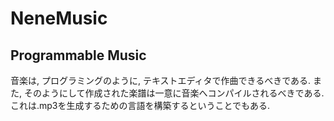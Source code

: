 # NeneMusic

## Programmable Music
音楽は, プログラミングのように, テキストエディタで作曲できるべきである. また, そのようにして作成された楽譜は一意に音楽へコンパイルされるべきである.
これは.mp3を生成するための言語を構築するということでもある.


